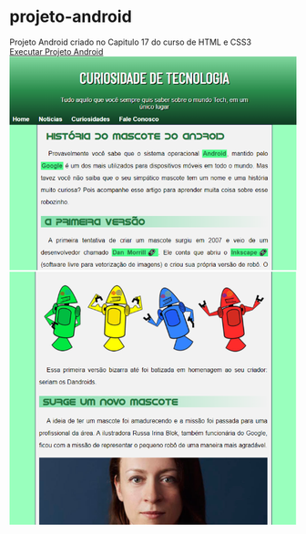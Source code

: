 # projeto-android
Projeto Android criado no Capitulo 17 do curso de HTML e CSS3 <a href="https://www.cursoemvideo.com/" target="_blank"></a><br>
<a href="https://geffersoncosta.github.io/projeto-android/" target="_blank" >Executar Projeto Android</a><br>
<img  width="750px" src="https://github.com/GeffersonCosta/projeto-android/blob/main/imagens/foto1.png">
<img  width="750px" src="https://github.com/GeffersonCosta/projeto-android/blob/main/imagens/foto2.png">

